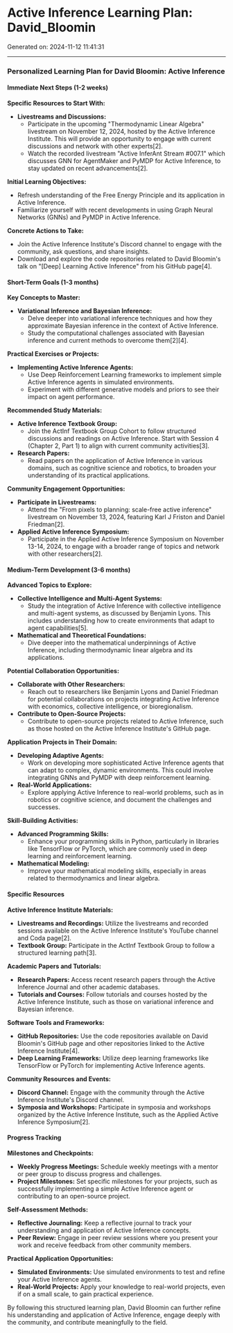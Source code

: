 # Active Inference Learning Plan: David_Bloomin

Generated on: 2024-11-12 11:41:31

---

### Personalized Learning Plan for David Bloomin: Active Inference

#### Immediate Next Steps (1-2 weeks)

**Specific Resources to Start With:**
- **Livestreams and Discussions:**
  - Participate in the upcoming "Thermodynamic Linear Algebra" livestream on November 12, 2024, hosted by the Active Inference Institute. This will provide an opportunity to engage with current discussions and network with other experts[2].
  - Watch the recorded livestream "Active InferAnt Stream #007.1" which discusses GNN for AgentMaker and PyMDP for Active Inference, to stay updated on recent advancements[2].

**Initial Learning Objectives:**
- Refresh understanding of the Free Energy Principle and its application in Active Inference.
- Familiarize yourself with recent developments in using Graph Neural Networks (GNNs) and PyMDP in Active Inference.

**Concrete Actions to Take:**
- Join the Active Inference Institute's Discord channel to engage with the community, ask questions, and share insights.
- Download and explore the code repositories related to David Bloomin's talk on "[Deep] Learning Active Inference" from his GitHub page[4].

#### Short-Term Goals (1-3 months)

**Key Concepts to Master:**
- **Variational Inference and Bayesian Inference:**
  - Delve deeper into variational inference techniques and how they approximate Bayesian inference in the context of Active Inference.
  - Study the computational challenges associated with Bayesian inference and current methods to overcome them[2][4].

**Practical Exercises or Projects:**
- **Implementing Active Inference Agents:**
  - Use Deep Reinforcement Learning frameworks to implement simple Active Inference agents in simulated environments.
  - Experiment with different generative models and priors to see their impact on agent performance.

**Recommended Study Materials:**
- **Active Inference Textbook Group:**
  - Join the ActInf Textbook Group Cohort to follow structured discussions and readings on Active Inference. Start with Session 4 (Chapter 2, Part 1) to align with current community activities[3].
- **Research Papers:**
  - Read papers on the application of Active Inference in various domains, such as cognitive science and robotics, to broaden your understanding of its practical applications.

**Community Engagement Opportunities:**
- **Participate in Livestreams:**
  - Attend the "From pixels to planning: scale-free active inference" livestream on November 13, 2024, featuring Karl J Friston and Daniel Friedman[2].
- **Applied Active Inference Symposium:**
  - Participate in the Applied Active Inference Symposium on November 13-14, 2024, to engage with a broader range of topics and network with other researchers[2].

#### Medium-Term Development (3-6 months)

**Advanced Topics to Explore:**
- **Collective Intelligence and Multi-Agent Systems:**
  - Study the integration of Active Inference with collective intelligence and multi-agent systems, as discussed by Benjamin Lyons. This includes understanding how to create environments that adapt to agent capabilities[5].
- **Mathematical and Theoretical Foundations:**
  - Dive deeper into the mathematical underpinnings of Active Inference, including thermodynamic linear algebra and its applications.

**Potential Collaboration Opportunities:**
- **Collaborate with Other Researchers:**
  - Reach out to researchers like Benjamin Lyons and Daniel Friedman for potential collaborations on projects integrating Active Inference with economics, collective intelligence, or bioregionalism.
- **Contribute to Open-Source Projects:**
  - Contribute to open-source projects related to Active Inference, such as those hosted on the Active Inference Institute's GitHub page.

**Application Projects in Their Domain:**
- **Developing Adaptive Agents:**
  - Work on developing more sophisticated Active Inference agents that can adapt to complex, dynamic environments. This could involve integrating GNNs and PyMDP with deep reinforcement learning.
- **Real-World Applications:**
  - Explore applying Active Inference to real-world problems, such as in robotics or cognitive science, and document the challenges and successes.

**Skill-Building Activities:**
- **Advanced Programming Skills:**
  - Enhance your programming skills in Python, particularly in libraries like TensorFlow or PyTorch, which are commonly used in deep learning and reinforcement learning.
- **Mathematical Modeling:**
  - Improve your mathematical modeling skills, especially in areas related to thermodynamics and linear algebra.

#### Specific Resources

**Active Inference Institute Materials:**
- **Livestreams and Recordings:** Utilize the livestreams and recorded sessions available on the Active Inference Institute's YouTube channel and Coda page[2].
- **Textbook Group:** Participate in the ActInf Textbook Group to follow a structured learning path[3].

**Academic Papers and Tutorials:**
- **Research Papers:** Access recent research papers through the Active Inference Journal and other academic databases.
- **Tutorials and Courses:** Follow tutorials and courses hosted by the Active Inference Institute, such as those on variational inference and Bayesian inference.

**Software Tools and Frameworks:**
- **GitHub Repositories:** Use the code repositories available on David Bloomin's GitHub page and other repositories linked to the Active Inference Institute[4].
- **Deep Learning Frameworks:** Utilize deep learning frameworks like TensorFlow or PyTorch for implementing Active Inference agents.

**Community Resources and Events:**
- **Discord Channel:** Engage with the community through the Active Inference Institute's Discord channel.
- **Symposia and Workshops:** Participate in symposia and workshops organized by the Active Inference Institute, such as the Applied Active Inference Symposium[2].

#### Progress Tracking

**Milestones and Checkpoints:**
- **Weekly Progress Meetings:** Schedule weekly meetings with a mentor or peer group to discuss progress and challenges.
- **Project Milestones:** Set specific milestones for your projects, such as successfully implementing a simple Active Inference agent or contributing to an open-source project.

**Self-Assessment Methods:**
- **Reflective Journaling:** Keep a reflective journal to track your understanding and application of Active Inference concepts.
- **Peer Review:** Engage in peer review sessions where you present your work and receive feedback from other community members.

**Practical Application Opportunities:**
- **Simulated Environments:** Use simulated environments to test and refine your Active Inference agents.
- **Real-World Projects:** Apply your knowledge to real-world projects, even if on a small scale, to gain practical experience.

By following this structured learning plan, David Bloomin can further refine his understanding and application of Active Inference, engage deeply with the community, and contribute meaningfully to the field.